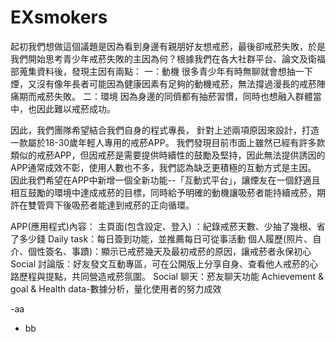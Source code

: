 # EXsmokers
起初我們想做這個議題是因為看到身邊有親朋好友想戒菸，最後卻戒菸失敗，於是我們開始思考青少年戒菸失敗的主因為何？根據我們在各大社群平台、論文及衛福部蒐集資料後，發現主因有兩點：
一：動機
很多青少年有時無聊就會想抽一下煙，又沒有像年長者可能因為健康因素有足夠的動機戒菸，無法撐過漫長的戒菸陣痛期而戒菸失敗。
二：環境
因為身邊的同儕都有抽菸習慣，同時也想融入群體當中，也因此難以戒菸成功。

因此，我們團隊希望結合我們自身的程式專長， 針對上述兩項原因來設計，打造一款屬於18-30歲年輕人專用的戒菸APP。
我們發現目前市面上雖然已經有許多款類似的戒菸APP，但因戒菸是需要提供時續性的鼓勵及堅持，因此無法提供誘因的APP通常成效不彰，使用人數也不多，我們認為缺乏更積極的互動方式是主因。
因此我們希望在APP中新增一個全新功能--「互動式平台」，讓煙友在一個舒適且相互鼓勵的環境中達成戒菸的目標，同時給予明確的動機讓吸菸者能持續戒菸，期許在雙管齊下後吸菸者能達到戒菸的正向循環。

APP(應用程式)內容：
主頁面(包含設定、登入) ：紀錄戒菸天數、少抽了幾根、省了多少錢
Daily task：每日簽到功能，並推薦每日可從事活動
個人履歷(照片、自介、個性簽名、事蹟)：顯示已戒菸幾天及最初戒菸的原因，讓戒菸者永保初心
Social 討論版：好友發文互動專區，可在公開版上分享自身、查看他人戒菸的心路歷程與提點，共同營造戒菸氛圍。
Social 聊天：菸友聊天功能
Achievement &  goal & Health data-數據分析，量化使用者的努力成效

-aa
- bb
